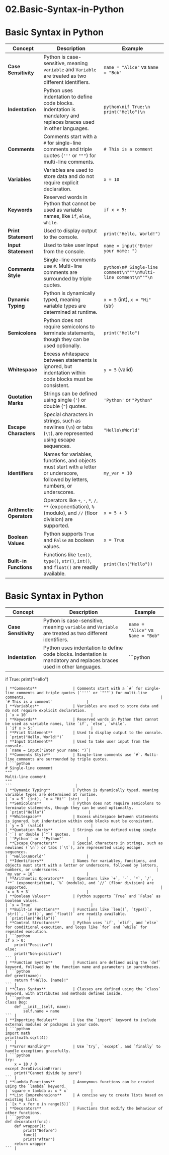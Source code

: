 # 02.Basic-Syntax-in-Python
# Basic Syntax in Python

| **Concept**                 | **Description**                                                                                                                                                            | **Example**                          |
|-----------------------------|----------------------------------------------------------------------------------------------------------------------------------------------------------------------------|--------------------------------------|
| **Case Sensitivity**        | Python is case-sensitive, meaning `variable` and `Variable` are treated as two different identifiers.                                                                      | `name = "Alice"` vs `Name = "Bob"`  |
| **Indentation**             | Python uses indentation to define code blocks. Indentation is mandatory and replaces braces used in other languages.                                                       | ```python\nif True:\n    print("Hello")\n```                                |
| **Comments**                | Comments start with a `#` for single-line comments and triple quotes (`'''` or `"""`) for multi-line comments.                                                            | `# This is a comment`               |
| **Variables**               | Variables are used to store data and do not require explicit declaration.                                                                                                  | `x = 10`                            |
| **Keywords**                | Reserved words in Python that cannot be used as variable names, like `if`, `else`, `while`.                                                                                 | `if x > 5:`                         |
| **Print Statement**         | Used to display output to the console.                                                                                                                                    | `print("Hello, World!")`            |
| **Input Statement**         | Used to take user input from the console.                                                                                                                                | `name = input("Enter your name: ")` |
| **Comments Style**          | Single-line comments use `#`. Multi-line comments are surrounded by triple quotes.                                                                                       | ```python\n# Single-line comment\n"""\nMulti-line comment\n"""\n```                            |
| **Dynamic Typing**          | Python is dynamically typed, meaning variable types are determined at runtime.                                                                                             | `x = 5` (int), `x = "Hi"` (str)    |
| **Semicolons**              | Python does not require semicolons to terminate statements, though they can be used optionally.                                                                             | `print("Hello")`                    |
| **Whitespace**              | Excess whitespace between statements is ignored, but indentation within code blocks must be consistent.                                                                     | `y = 5` (valid)                     |
| **Quotation Marks**         | Strings can be defined using single (`'`) or double (`"`) quotes.                                                                                                          | `'Python'` or `"Python"`           |
| **Escape Characters**       | Special characters in strings, such as newlines (`\n`) or tabs (`\t`), are represented using escape sequences.                                                            | `"Hello\nWorld"`                   |
| **Identifiers**             | Names for variables, functions, and objects must start with a letter or underscore, followed by letters, numbers, or underscores.                                           | `my_var = 10`                      |
| **Arithmetic Operators**    | Operators like `+`, `-`, `*`, `/`, `**` (exponentiation), `%` (modulo), and `//` (floor division) are supported.                                                           | `x = 5 + 3`                        |
| **Boolean Values**          | Python supports `True` and `False` as boolean values.                                                                                                                      | `x = True`                         |
| **Built-in Functions**      | Functions like `len()`, `type()`, `str()`, `int()`, and `float()` are readily available.                                                                                   | `print(len("Hello"))`              |



# Basic Syntax in Python

| **Concept**                 | **Description**                                                                                                                                                            | **Example**                          |
|-----------------------------|----------------------------------------------------------------------------------------------------------------------------------------------------------------------------|--------------------------------------|
| **Case Sensitivity**        | Python is case-sensitive, meaning `variable` and `Variable` are treated as two different identifiers.                                                                      | `name = "Alice"` vs `Name = "Bob"` |
| **Indentation**             | Python uses indentation to define code blocks. Indentation is mandatory and replaces braces used in other languages.                                                       | ```python
if True:
    print("Hello")
```                                |
| **Comments**                | Comments start with a `#` for single-line comments and triple quotes (`'''` or `"""`) for multi-line comments.                                                            | `# This is a comment`               |
| **Variables**               | Variables are used to store data and do not require explicit declaration.                                                                                                  | `x = 10`                            |
| **Keywords**                | Reserved words in Python that cannot be used as variable names, like `if`, `else`, `while`.                                                                                 | `if x > 5:`                         |
| **Print Statement**         | Used to display output to the console.                                                                                                                                    | `print("Hello, World!")`           |
| **Input Statement**         | Used to take user input from the console.                                                                                                                                | `name = input("Enter your name: ")`|
| **Comments Style**          | Single-line comments use `#`. Multi-line comments are surrounded by triple quotes.                                                                                       | ```python
# Single-line comment
"""
Multi-line comment
"""
```                            |
| **Dynamic Typing**          | Python is dynamically typed, meaning variable types are determined at runtime.                                                                                             | `x = 5` (int), `x = "Hi"` (str)   |
| **Semicolons**              | Python does not require semicolons to terminate statements, though they can be used optionally.                                                                             | `print("Hello")`                   |
| **Whitespace**              | Excess whitespace between statements is ignored, but indentation within code blocks must be consistent.                                                                     | `y = 5` (valid)                     |
| **Quotation Marks**         | Strings can be defined using single (`'`) or double (`"`) quotes.                                                                                                          | `'Python'` or `"Python"`          |
| **Escape Characters**       | Special characters in strings, such as newlines (`\n`) or tabs (`\t`), are represented using escape sequences.                                                            | `"Hello\nWorld"`                  |
| **Identifiers**             | Names for variables, functions, and objects must start with a letter or underscore, followed by letters, numbers, or underscores.                                           | `my_var = 10`                       |
| **Arithmetic Operators**    | Operators like `+`, `-`, `*`, `/`, `**` (exponentiation), `%` (modulo), and `//` (floor division) are supported.                                                           | `x = 5 + 3`                         |
| **Boolean Values**          | Python supports `True` and `False` as boolean values.                                                                                                                      | `x = True`                          |
| **Built-in Functions**      | Functions like `len()`, `type()`, `str()`, `int()`, and `float()` are readily available.                                                                                   | `print(len("Hello"))`              |
| **Control Structures**      | Python uses `if`, `elif`, and `else` for conditional execution, and loops like `for` and `while` for repeated execution.                                                     | ```python
if x > 0:
    print("Positive")
else:
    print("Non-positive")
``` |
| **Function Syntax**         | Functions are defined using the `def` keyword, followed by the function name and parameters in parentheses.                                                                   | ```python
def greet(name):
    return f"Hello, {name}!"
``` |
| **Class Syntax**            | Classes are defined using the `class` keyword, with attributes and methods defined inside.                                                                                   | ```python
class Dog:
    def __init__(self, name):
        self.name = name
``` |
| **Importing Modules**       | Use the `import` keyword to include external modules or packages in your code.                                                                                            | ```python
import math
print(math.sqrt(4))
``` |
| **Error Handling**          | Use `try`, `except`, and `finally` to handle exceptions gracefully.                                                                                                        | ```python
try:
    x = 10 / 0
except ZeroDivisionError:
    print("Cannot divide by zero")
``` |
| **Lambda Functions**        | Anonymous functions can be created using the `lambda` keyword.                                                                                                             | `square = lambda x: x * x`          |
| **List Comprehensions**     | A concise way to create lists based on existing lists.                                                                                                                    | `[x * x for x in range(5)]`         |
| **Decorators**              | Functions that modify the behaviour of other functions.                                                                                                                    | ```python
def decorator(func):
    def wrapper():
        print("Before")
        func()
        print("After")
    return wrapper
``` |
